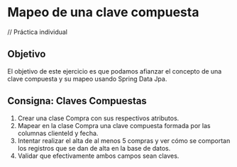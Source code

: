 # Mapeo de una clave compuesta
// Práctica individual

## Objetivo 
El objetivo de este ejercicio es que podamos afianzar el concepto de una clave compuesta y su mapeo usando Spring Data Jpa.
##  Consigna: Claves Compuestas

1. Crear una clase Compra con sus respectivos atributos.
2. Mapear en la clase Compra una clave compuesta formada por las columnas clienteId y fecha.
3. Intentar realizar el alta de al menos 5 compras y ver cómo se comportan los registros que se dan de alta en la base de datos.
4. Validar que efectivamente ambos campos sean claves.
